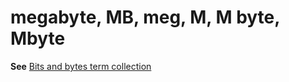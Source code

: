 # megabyte, MB, meg, M, M byte, Mbyte

**See** [Bits and bytes term collection](https://worldready.cloudapp.net/Styleguide/Read?id=2700&topicid=26920)
